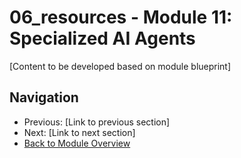 # 06_resources - Module 11: Specialized AI Agents

[Content to be developed based on module blueprint]

## Navigation
- Previous: [Link to previous section]
- Next: [Link to next section]
- [Back to Module Overview](README.md)
